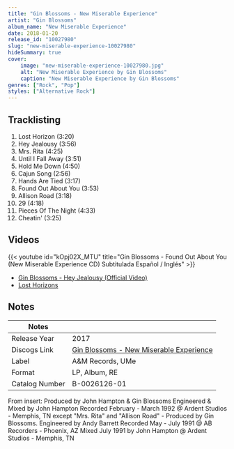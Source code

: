 ```yaml
---
title: "Gin Blossoms - New Miserable Experience"
artist: "Gin Blossoms"
album_name: "New Miserable Experience"
date: 2018-01-20
release_id: "10027980"
slug: "new-miserable-experience-10027980"
hideSummary: true
cover:
    image: "new-miserable-experience-10027980.jpg"
    alt: "New Miserable Experience by Gin Blossoms"
    caption: "New Miserable Experience by Gin Blossoms"
genres: ["Rock", "Pop"]
styles: ["Alternative Rock"]
---
```


## Tracklisting
1. Lost Horizon (3:20)
2. Hey Jealousy (3:56)
3. Mrs. Rita (4:25)
4. Until I Fall Away (3:51)
5. Hold Me Down (4:50)
6. Cajun Song (2:56)
7. Hands Are Tied (3:17)
8. Found Out About You (3:53)
9. Allison Road (3:18)
10. 29 (4:18)
11. Pieces Of The Night (4:33)
12. Cheatin' (3:25)

## Videos
{{< youtube id="kOpj02X_MTU" title="Gin Blossoms - Found Out About You (New Miserable Experience CD) Subtitulada Español / Inglés" >}}
- [Gin Blossoms - Hey Jealousy (Official Video)](https://www.youtube.com/watch?v=ah5gAkna3jI)
- [Lost Horizons](https://www.youtube.com/watch?v=Z10lH4fJEGY)


## Notes

| Notes          |             |
| ---------------| ----------- |
| Release Year   | 2017 |
| Discogs Link   | [Gin Blossoms - New Miserable Experience](https://www.discogs.com/release/10027980-Gin-Blossoms-New-Miserable-Experience) |
| Label          | A&M Records, UMe |
| Format         | LP, Album, RE |
| Catalog Number | B-0026126-01 |

From insert: Produced by John Hampton & Gin Blossoms  Engineered & Mixed by John Hampton  Recorded February - March 1992 @ Ardent Studios - Memphis, TN except "Mrs. Rita" and "Allison Road" - Produced by Gin Blossoms. Engineered by Andy Barrett  Recorded May - July 1991 @ AB Recorders - Phoenix, AZ  Mixed July 1991 by John Hampton @ Ardent Studios - Memphis, TN

